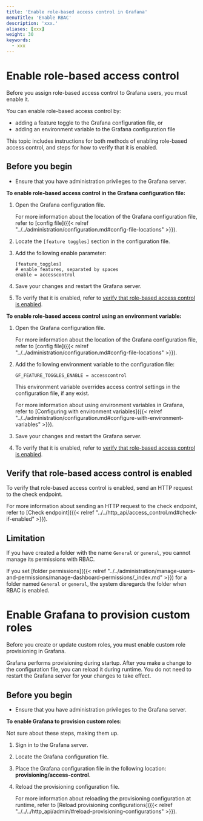 ```yaml
---
title: 'Enable role-based access control in Grafana'
menuTitle: 'Enable RBAC'
description: 'xxx.'
aliases: [xxx]
weight: 30
keywords:
  - xxx
---
```


# Enable role-based access control

Before you assign role-based access control to Grafana users, you must enable it.

You can enable role-based access control by:

- adding a feature toggle to the Grafana configuration file, or
- adding an environment variable to the Grafana configuration file

This topic includes instructions for both methods of enabling role-based access control, and steps for how to verify that it is enabled.

## Before you begin

- Ensure that you have administration privileges to the Grafana server.

**To enable role-based access control in the Grafana configuration file:**

1. Open the Grafana configuration file.

   For more information about the location of the Grafana configuration file, refer to [config file]({{< relref "../../administration/configuration.md#config-file-locations" >}}).

1. Locate the `[feature toggles]` section in the configuration file.

1. Add the following enable parameter:

   ```
   [feature_toggles]
   # enable features, separated by spaces
   enable = accesscontrol
   ```

1. Save your changes and restart the Grafana server.

1. To verify that it is enabled, refer to [verify that role-based access control is enabled](#verify-that-role-based-access-control-is-enabled).
   <br/>

**To enable role-based access control using an environment variable:**

1. Open the Grafana configuration file.

   For more information about the location of the Grafana configuration file, refer to [config file]({{< relref "../../administration/configuration.md#config-file-locations" >}}).

1. Add the following environment variable to the configuration file:

   `GF_FEATURE_TOGGLES_ENABLE = accesscontrol`

   This environment variable overrides access control settings in the configuration file, if any exist.

   For more information about using environment variables in Grafana, refer to [Configuring with environment variables]({{< relref "../../administration/configuration.md#configure-with-environment-variables" >}}).

1. Save your changes and restart the Grafana server.

1. To verify that it is enabled, refer to [verify that role-based access control is enabled](#verify-that-role-based-access-control-is-enabled).

## Verify that role-based access control is enabled

To verify that role-based access control is enabled, send an HTTP request to the check endpoint.

For more information about sending an HTTP request to the check endpoint, refer to [Check endpoint]({{< relref "../../http_api/access_control.md#check-if-enabled" >}}).

## Limitation

If you have created a folder with the name `General` or `general`, you cannot manage its permissions with RBAC.

If you set [folder permissions]({{< relref "../../administration/manage-users-and-permissions/manage-dashboard-permissions/_index.md" >}}) for a folder named `General` or `general`, the system disregards the folder when RBAC is enabled.

# Enable Grafana to provision custom roles

Before you create or update custom roles, you must enable custom role provisioning in Grafana.

Grafana performs provisioning during startup. After you make a change to the configuration file, you can reload it during runtime. You do not need to restart the Grafana server for your changes to take effect.

## Before you begin

- Ensure that you have administration privileges to the Grafana server.

**To enable Grafana to provision custom roles:**

Not sure about these steps, making them up.

1. Sign in to the Grafana server.

1. Locate the Grafana configuration file.

1. Place the Grafana configuration file in the following location: **provisioning/access-control**.

1. Reload the provisioning configuration file.

   For more information about reloading the provisioning configuration at runtime, refer to [Reload provisioning configurations]({{< relref "../../../http_api/admin/#reload-provisioning-configurations" >}}).
